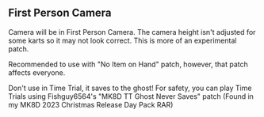 ## First Person Camera

Camera will be in First Person Camera. The camera height isn't adjusted for some karts so it may not look correct. This is more of an experimental patch.

Recommended to use with "No Item on Hand" patch, however, that patch affects everyone.

Don't use in Time Trial, it saves to the ghost! For safety, you can play Time Trials using Fishguy6564's "MK8D TT Ghost Never Saves" patch (Found in my MK8D 2023 Christmas Release Day Pack RAR)
